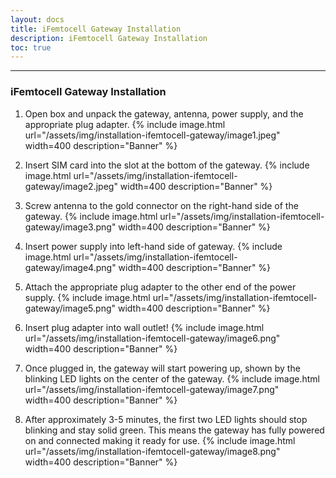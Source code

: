 ```yaml
---    
layout: docs    
title: iFemtocell Gateway Installation    
description: iFemtocell Gateway Installation    
toc: true    
---    
```

---------------------------------------    
### iFemtocell Gateway Installation

1.  Open box and unpack the gateway, antenna, power supply, and the appropriate plug adapter.
   {% include image.html url="/assets/img/installation-ifemtocell-gateway/image1.jpeg" width=400 description="Banner" %} 

2.  Insert SIM card into the slot at the bottom of the gateway.
   {% include image.html url="/assets/img/installation-ifemtocell-gateway/image2.jpeg" width=400 description="Banner" %} 

3.  Screw antenna to the gold connector on the right-hand side of the gateway.
   {% include image.html url="/assets/img/installation-ifemtocell-gateway/image3.png" width=400 description="Banner" %} 

4.  Insert power supply into left-hand side of gateway.
   {% include image.html url="/assets/img/installation-ifemtocell-gateway/image4.png" width=400 description="Banner" %} 

5.  Attach the appropriate plug adapter to the other end of the power supply.
   {% include image.html url="/assets/img/installation-ifemtocell-gateway/image5.png" width=400 description="Banner" %} 

6.  Insert plug adapter into wall outlet!
   {% include image.html url="/assets/img/installation-ifemtocell-gateway/image6.png" width=400 description="Banner" %} 

7.  Once plugged in, the gateway will start powering up, shown by the blinking LED lights on the center of the gateway.
   {% include image.html url="/assets/img/installation-ifemtocell-gateway/image7.png" width=400 description="Banner" %} 

8.  After approximately 3-5 minutes, the first two LED lights should stop blinking and stay solid green. This means the gateway has fully powered on and connected making it ready for use.
   {% include image.html url="/assets/img/installation-ifemtocell-gateway/image8.png" width=400 description="Banner" %} 
